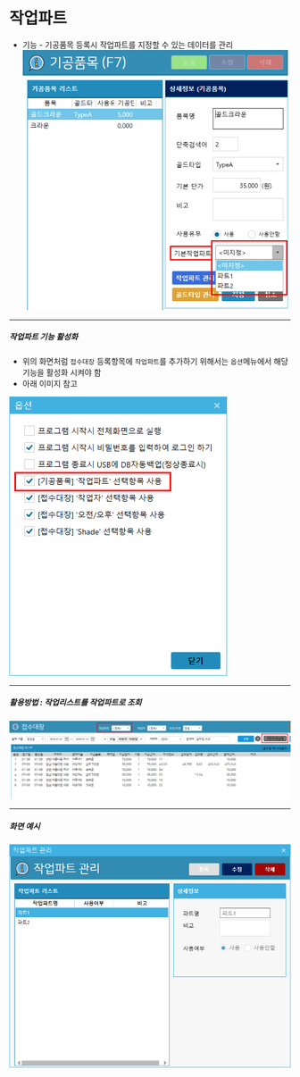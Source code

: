# 작업파트
* 기능 - 기공품목 등록시 작업파트를 지정할 수 있는 데이터를 관리
![작업파트](img/기공품목_작업파트.png) 

---
##### 작업파트 기능 활성화
* 위의 화면처럼 `접수대장` 등록항목에 `작업파트`를 추가하기 위해서는 `옵션`메뉴에서 해당 기능을 활성화 시켜야 함 
* 아래 이미지 참고

![작업파트](img/작업파트_옵션.png)

---
##### 활용방법 : 작업리스트를 작업파트로 조회
![작업파트](img/접수대장_조회_작업파트.png)

---
##### 화면 예시
![작업파트](img/작업파트.png)